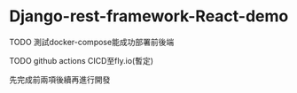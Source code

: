 # Django-rest-framework-React-demo  

TODO 測試docker-compose能成功部署前後端  

TODO github actions CICD至fly.io(暫定)  

先完成前兩項後續再進行開發  

